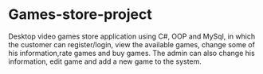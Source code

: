 # Games-store-project
Desktop video games store application using C#, OOP and MySql, in which the customer can register/login, view the available games, change some of his information,rate games and buy games. The admin can also change his information, edit game and add a new game to the system.
